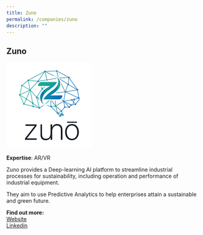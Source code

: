```yaml
---
title: Zuno
permalink: /companies/zuno
description: ""
---
```

## Zuno

![Alt text for image on Isomer site](/images/companies/zuno.png)

**Expertise**: AR/VR

Zuno provides a Deep-learning AI platform to streamline industrial processes for sustainability, including operation and performance of industrial equipment.

They aim to use Predictive Analytics to help enterprises attain a sustainable and green future.

**Find out more:** \
[Website](https://zuno-ai.com/)\
[Linkedin](
https://www.linkedin.com/company/zuno-ai/)